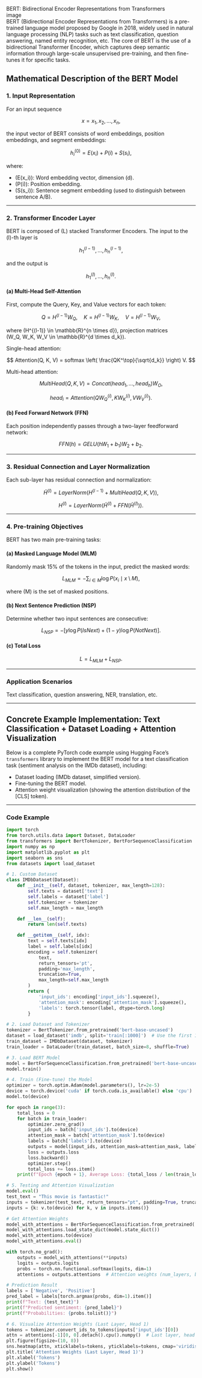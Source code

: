 BERT: Bidirectional Encoder Representations from Transformers  
image  
BERT (Bidirectional Encoder Representations from Transformers) is a pre-trained language model proposed by Google in 2018, widely used in natural language processing (NLP) tasks such as text classification, question answering, named entity recognition, etc. The core of BERT is the use of a bidirectional Transformer Encoder, which captures deep semantic information through large-scale unsupervised pre-training, and then fine-tunes it for specific tasks.  

## Mathematical Description of the BERT Model  

### 1. Input Representation  
For an input sequence  

$$
x = x_1, x_2, …, x_n,
$$

the input vector of BERT consists of word embeddings, position embeddings, and segment embeddings:  

$$
h_i^{(0)} = E(x_i) + P(i) + S(s_i),
$$

where:  

- \(E(x_i)\): Word embedding vector, dimension \(d\).  
- \(P(i)\): Position embedding.  
- \(S(s_i)\): Sentence segment embedding (used to distinguish between sentence A/B).  

---

### 2. Transformer Encoder Layer  
BERT is composed of \(L\) stacked Transformer Encoders. The input to the \(l\)-th layer is  

$$
h_1^{(l-1)}, …, h_n^{(l-1)},
$$

and the output is  

$$
h_1^{(l)}, …, h_n^{(l)}.
$$

#### (a) Multi-Head Self-Attention  
First, compute the Query, Key, and Value vectors for each token:  

$$
Q = H^{(l-1)} W_Q, \quad K = H^{(l-1)} W_K, \quad V = H^{(l-1)} W_V,
$$

where \(H^{(l-1)} \in \mathbb{R}^{n \times d}\), projection matrices  
\(W_Q, W_K, W_V \in \mathbb{R}^{d \times d_k}\).  

Single-head attention:  

$$
Attention(Q, K, V) = softmax \left( \frac{QK^\top}{\sqrt{d_k}} \right) V.
$$

Multi-head attention:  

$$
MultiHead(Q, K, V) = Concat(head_1, …, head_h) W_O,
$$

$$
head_i = Attention(QW_Q^{(i)}, KW_K^{(i)}, VW_V^{(i)}).
$$

#### (b) Feed Forward Network (FFN)  
Each position independently passes through a two-layer feedforward network:  

$$
FFN(h) = GELU(hW_1 + b_1) W_2 + b_2.
$$

---

### 3. Residual Connection and Layer Normalization  
Each sub-layer has residual connection and normalization:  

$$
\tilde{H}^{(l)} = LayerNorm \big( H^{(l-1)} + MultiHead(Q, K, V) \big),
$$

$$
H^{(l)} = LayerNorm \big( \tilde{H}^{(l)} + FFN(\tilde{H}^{(l)}) \big).
$$

---

### 4. Pre-training Objectives  
BERT has two main pre-training tasks:  

#### (a) Masked Language Model (MLM)  
Randomly mask 15% of the tokens in the input, predict the masked words:  

$$
L_{MLM} = - \sum_{i \in M} \log P(x_i \mid x \setminus M),
$$

where \(M\) is the set of masked positions.  

#### (b) Next Sentence Prediction (NSP)  
Determine whether two input sentences are consecutive:  

$$
L_{NSP} = - \big[ y \log P(IsNext) + (1-y) \log P(NotNext) \big].
$$

#### (c) Total Loss  
$$
L = L_{MLM} + L_{NSP}.
$$

---

### Application Scenarios  
Text classification, question answering, NER, translation, etc.  

---

## Concrete Example Implementation: Text Classification + Dataset Loading + Attention Visualization  

Below is a complete PyTorch code example using Hugging Face’s `transformers` library to implement the BERT model for a text classification task (sentiment analysis on the IMDb dataset), including:  

- Dataset loading (IMDb dataset, simplified version).  
- Fine-tuning the BERT model.  
- Attention weight visualization (showing the attention distribution of the [CLS] token).  

---

### Code Example
```python
import torch
from torch.utils.data import Dataset, DataLoader
from transformers import BertTokenizer, BertForSequenceClassification
import numpy as np
import matplotlib.pyplot as plt
import seaborn as sns
from datasets import load_dataset

# 1. Custom Dataset
class IMDbDataset(Dataset):
    def __init__(self, dataset, tokenizer, max_length=128):
        self.texts = dataset['text']
        self.labels = dataset['label']
        self.tokenizer = tokenizer
        self.max_length = max_length

    def __len__(self):
        return len(self.texts)

    def __getitem__(self, idx):
        text = self.texts[idx]
        label = self.labels[idx]
        encoding = self.tokenizer(
            text,
            return_tensors='pt',
            padding='max_length',
            truncation=True,
            max_length=self.max_length
        )
        return {
            'input_ids': encoding['input_ids'].squeeze(),
            'attention_mask': encoding['attention_mask'].squeeze(),
            'labels': torch.tensor(label, dtype=torch.long)
        }

# 2. Load Dataset and Tokenizer
tokenizer = BertTokenizer.from_pretrained('bert-base-uncased')
dataset = load_dataset('imdb', split='train[:1000]')  # Use the first 1000 IMDb samples
train_dataset = IMDbDataset(dataset, tokenizer)
train_loader = DataLoader(train_dataset, batch_size=8, shuffle=True)

# 3. Load BERT Model
model = BertForSequenceClassification.from_pretrained('bert-base-uncased', num_labels=2)  # Binary classification: positive/negative sentiment
model.train()

# 4. Train (Fine-tune) the Model
optimizer = torch.optim.Adam(model.parameters(), lr=2e-5)
device = torch.device('cuda' if torch.cuda.is_available() else 'cpu')
model.to(device)

for epoch in range(3):
    total_loss = 0
    for batch in train_loader:
        optimizer.zero_grad()
        input_ids = batch['input_ids'].to(device)
        attention_mask = batch['attention_mask'].to(device)
        labels = batch['labels'].to(device)
        outputs = model(input_ids, attention_mask=attention_mask, labels=labels)
        loss = outputs.loss
        loss.backward()
        optimizer.step()
        total_loss += loss.item()
    print(f"Epoch {epoch + 1}, Average Loss: {total_loss / len(train_loader):.4f}")

# 5. Testing and Attention Visualization
model.eval()
test_text = "This movie is fantastic!"
inputs = tokenizer(test_text, return_tensors="pt", padding=True, truncation=True, max_length=128)
inputs = {k: v.to(device) for k, v in inputs.items()}

# Get Attention Weights
model_with_attentions = BertForSequenceClassification.from_pretrained('bert-base-uncased', num_labels=2, output_attentions=True)
model_with_attentions.load_state_dict(model.state_dict())
model_with_attentions.to(device)
model_with_attentions.eval()

with torch.no_grad():
    outputs = model_with_attentions(**inputs)
    logits = outputs.logits
    probs = torch.nn.functional.softmax(logits, dim=1)
    attentions = outputs.attentions  # Attention weights (num_layers, batch_size, num_heads, seq_len, seq_len)

# Prediction Result
labels = ['Negative', 'Positive']
pred_label = labels[torch.argmax(probs, dim=1).item()]
print(f"Text: {test_text}")
print(f"Predicted sentiment: {pred_label}")
print(f"Probabilities: {probs.tolist()}")

# 6. Visualize Attention Weights (Last Layer, Head 1)
tokens = tokenizer.convert_ids_to_tokens(inputs['input_ids'][0])
attn = attentions[-1][0, 0].detach().cpu().numpy()  # Last layer, head 1
plt.figure(figsize=(10, 8))
sns.heatmap(attn, xticklabels=tokens, yticklabels=tokens, cmap='viridis')
plt.title('Attention Weights (Last Layer, Head 1)')
plt.xlabel('Tokens')
plt.ylabel('Tokens')
plt.show()

